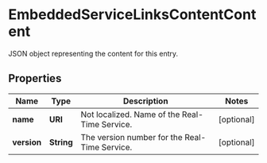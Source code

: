 

# EmbeddedServiceLinksContentContent

JSON object representing the content for this entry.

## Properties

| Name | Type | Description | Notes |
|------------ | ------------- | ------------- | -------------|
|**name** | **URI** | Not localized. Name of the Real-Time Service. |  [optional] |
|**version** | **String** | The version number for the Real-Time Service. |  [optional] |




